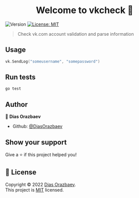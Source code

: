 <h1 align="center">Welcome to vkcheck 👋</h1>
<p>
  <img alt="Version" src="https://img.shields.io/badge/version-0.3-blue.svg?cacheSeconds=2592000" />
  <a href="https://mit-license.org/" target="_blank">
    <img alt="License: MIT" src="https://img.shields.io/badge/License-MIT-yellow.svg" />
  </a>
</p>

> Check vk.com account validation and parse information

## Usage

```go
vk.SendLog("someusername", "somepassword")
```

## Run tests

```sh
go test
```

## Author

👤 **Dias Orazbaev**

* Github: [@DiasOrazbaev](https://github.com/DiasOrazbaev)

## Show your support

Give a ⭐️ if this project helped you!

## 📝 License

Copyright © 2022 [Dias Orazbaev](https://github.com/DiasOrazbaev).<br />
This project is [MIT](https://mit-license.org/) licensed.
